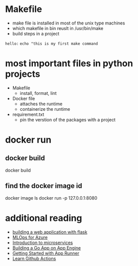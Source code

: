 # Makefile
- make file is installed in most of the unix type machines 
- which makefile in bin reuslt in /usr/bin/make
- build steps in a project

`hello:`
    `echo "this is my first make command`

# most important files in python projects
- Makefile
    - install, format, lint
- Docker file
    - attaches the runtime
    - containerize the runtime
- requirement.txt
    - pin the verstion of the packages with a project

# docker run
## docker build
docker build 
## find the docker image id
docker image ls
docker run -p 127.0.0.1:8080 <docker image>

# additional reading
- [building a web application with flask](https://paiml.com/docs/home/books/minimal-python/chapter06-build-web-apps-flask/)
- [MLOps for Azure](https://learn.microsoft.com/en-us/azure/cloud-adoption-framework/manage/mlops-machine-learning)
- [Introduction to microservices](https://www.nginx.com/blog/introduction-to-microservices)
- [Building a Go App on App Engine](https://cloud.google.com/appengine/docs/standard/go/building-app)
- [Getting Started with App Runner](https://docs.aws.amazon.com/apprunner/latest/dg/getting-started.html)
- [Learn Github Actions](https://docs.github.com/en/actions/learn-github-actions/understanding-github-actions)
